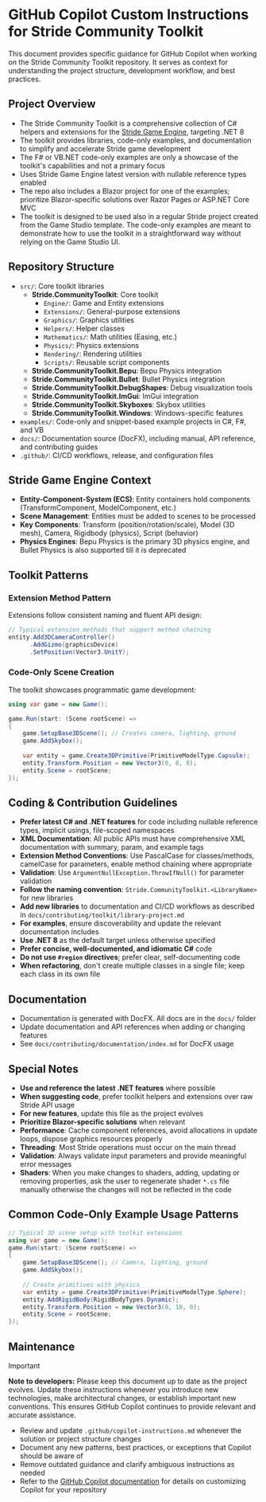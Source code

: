 # GitHub Copilot Custom Instructions for Stride Community Toolkit

This document provides specific guidance for GitHub Copilot when working on the Stride Community Toolkit repository. It serves as context for understanding the project structure, development workflow, and best practices.

## Project Overview
- The Stride Community Toolkit is a comprehensive collection of C# helpers and extensions for the [Stride Game Engine](https://www.stride3d.net/), targeting .NET 8
- The toolkit provides libraries, code-only examples, and documentation to simplify and accelerate Stride game development
- The F# or VB.NET code-only examples are only a showcase of the toolkit's capabilities and not a primary focus
- Uses Stride Game Engine latest version with nullable reference types enabled
- The repo also includes a Blazor project for one of the examples; prioritize Blazor-specific solutions over Razor Pages or ASP.NET Core MVC
- The toolkit is designed to be used also in a regular Stride project created from the Game Studio template. The code-only examples are meant to demonstrate how to use the toolkit in a straightforward way without relying on the Game Studio UI.

## Repository Structure
- `src/`: Core toolkit libraries
  - **Stride.CommunityToolkit**: Core toolkit
    - `Engine/`: Game and Entity extensions
    - `Extensions/`: General-purpose extensions
    - `Graphics/`: Graphics utilities
    - `Helpers/`: Helper classes
    - `Mathematics/`: Math utilities (Easing, etc.)
    - `Physics/`: Physics extensions
    - `Rendering/`: Rendering utilities
    - `Scripts/`: Reusable script components
  - **Stride.CommunityToolkit.Bepu**: Bepu Physics integration
  - **Stride.CommunityToolkit.Bullet**: Bullet Physics integration  
  - **Stride.CommunityToolkit.DebugShapes**: Debug visualization tools
  - **Stride.CommunityToolkit.ImGui**: ImGui integration
  - **Stride.CommunityToolkit.Skyboxes**: Skybox utilities
  - **Stride.CommunityToolkit.Windows**: Windows-specific features
- `examples/`: Code-only and snippet-based example projects in C#, F#, and VB
- `docs/`: Documentation source (DocFX), including manual, API reference, and contributing guides
- `.github/`: CI/CD workflows, release, and configuration files

## Stride Game Engine Context
- **Entity-Component-System (ECS)**: Entity containers hold components (TransformComponent, ModelComponent, etc.)
- **Scene Management**: Entities must be added to scenes to be processed
- **Key Components**: Transform (position/rotation/scale), Model (3D mesh), Camera, Rigidbody (physics), Script (behavior)
- **Physics Engines**: Bepu Physics is the primary 3D physics engine, and Bullet Physics is also supported till it is deprecated

## Toolkit Patterns

### Extension Method Pattern
Extensions follow consistent naming and fluent API design:
```csharp
// Typical extension methods that support method chaining
entity.Add3DCameraController()
      .AddGizmo(graphicsDevice)
      .SetPosition(Vector3.UnitY);
```

### Code-Only Scene Creation
The toolkit showcases programmatic game development:
```csharp
using var game = new Game();

game.Run(start: (Scene rootScene) =>
{
    game.SetupBase3DScene(); // Creates camera, lighting, ground
    game.AddSkybox();
    
    var entity = game.Create3DPrimitive(PrimitiveModelType.Capsule);
    entity.Transform.Position = new Vector3(0, 8, 0);
    entity.Scene = rootScene;
});
```

## Coding & Contribution Guidelines
- **Prefer latest C# and .NET features** for code including nullable reference types, implicit usings, file-scoped namespaces
- **XML Documentation**: All public APIs must have comprehensive XML documentation with summary, param, and example tags
- **Extension Method Conventions**: Use PascalCase for classes/methods, camelCase for parameters, enable method chaining where appropriate
- **Validation**: Use `ArgumentNullException.ThrowIfNull()` for parameter validation
- **Follow the naming convention**: `Stride.CommunityToolkit.<LibraryName>` for new libraries
- **Add new libraries** to documentation and CI/CD workflows as described in `docs/contributing/toolkit/library-project.md`
- **For examples**, ensure discoverability and update the relevant documentation includes
- **Use .NET 8** as the default target unless otherwise specified
- **Prefer concise, well-documented, and idiomatic C#** code
- **Do not use `#region` directives**; prefer clear, self-documenting code
- **When refactoring**, don't create multiple classes in a single file; keep each class in its own file

## Documentation
- Documentation is generated with DocFX. All docs are in the `docs/` folder
- Update documentation and API references when adding or changing features
- See `docs/contributing/documentation/index.md` for DocFX usage

## Special Notes
- **Use and reference the latest .NET features** where possible
- **When suggesting code**, prefer toolkit helpers and extensions over raw Stride API usage
- **For new features**, update this file as the project evolves
- **Prioritize Blazor-specific solutions** when relevant
- **Performance**: Cache component references, avoid allocations in update loops, dispose graphics resources properly
- **Threading**: Most Stride operations must occur on the main thread
- **Validation**: Always validate input parameters and provide meaningful error messages
- **Shaders**: When you make changes to shaders, adding, updating or removing properties, ask the user to regenerate shader `*.cs` file manually otherwise the changes will not be reflected in the code

## Common Code-Only Example Usage Patterns
```csharp
// Typical 3D scene setup with toolkit extensions
using var game = new Game();
game.Run(start: (Scene rootScene) =>
{
    game.SetupBase3DScene(); // Camera, lighting, ground
    game.AddSkybox();
    
    // Create primitives with physics
    var entity = game.Create3DPrimitive(PrimitiveModelType.Sphere);
    entity.AddRigidBody(RigidBodyTypes.Dynamic);
    entity.Transform.Position = new Vector3(0, 10, 0);
    entity.Scene = rootScene;
});

```

## Maintenance

> [!IMPORTANT]  
> **Note to developers:** Please keep this document up to date as the project evolves. Update these instructions whenever you introduce new technologies, make architectural changes, or establish important new conventions. This ensures GitHub Copilot continues to provide relevant and accurate assistance.

- Review and update `.github/copilot-instructions.md` whenever the solution or project structure changes
- Document any new patterns, best practices, or exceptions that Copilot should be aware of
- Remove outdated guidance and clarify ambiguous instructions as needed
- Refer to the [GitHub Copilot documentation](https://docs.github.com/en/copilot/customizing-copilot/adding-repository-custom-instructions-for-github-copilot) for details on customizing Copilot for your repository